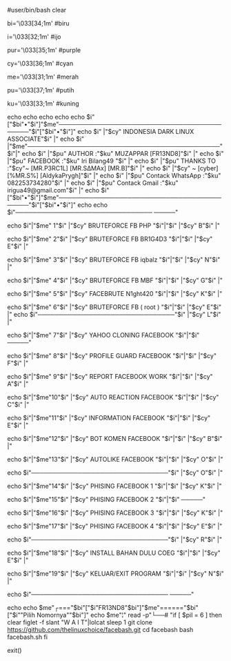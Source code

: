 #user/bin/bash
clear

bi='\033[34;1m' #biru

i='\033[32;1m' #ijo

pur='\033[35;1m' #purple

cy='\033[36;1m' #cyan

me='\033[31;1m' #merah

pu='\033[37;1m' #putih

ku='\033[33;1m' #kuning

echo
echo
echo
echo
echo $i"["$bi"•"$i"]"$me"───────────────────────────────────────────"$i"["$bi"•"$i"]"
echo $i" |"$cy"     INDONESIA DARK LINUX ASSOCIATE"$i"         |"
echo $i" |"$me"─────────────────────────────────────────────"$i"|"
echo $i" |"$pu" AUTHOR :"$ku" MUZAPPAR  [FR13ND8]"$i"          |"
echo $i" |"$pu" FACEBOOK :"$ku" Iri Bilang49 "$i"                   |"
echo $i" |"$pu" THANKS TO :"$cy"~ [MR.P3RC1L] [MR.S∆MAx] [MR.B]"$i"  |"
echo $i" |"$cy"            ~ [cyber] [%MR.S%] [AldykaPrygh]"$i" |"
echo $i" |"$pu" Contack WhatsApp :"$ku" 082253734280"$i"             |"
echo $i" |"$pu" Contack Gmail :"$ku" irigua49@gmail.com"$i"      |"
echo $i"["$bi"•"$i"]"$me"───────────────────────────────────────────"$i"["$bi"•"$i"]"
echo
echo $i"────────────────────────────────    ─────"

echo $i"|"$me" 1"$i" |"$cy" BRUTEFORCE FB PHP        "$i"|"$i"    |"$cy" B"$i" |"

echo $i"|"$me" 2"$i" |"$cy" BRUTEFORCE FB BR1G4D3    "$i"|"$i"    |"$cy" E"$i" |"

echo $i"|"$me" 3"$i" |"$cy" BRUTEFORCE FB iqbalz     "$i"|"$i"    |"$cy" N"$i" |"

echo $i"|"$me" 4"$i" |"$cy" BRUTEFORCE FB MBF        "$i"|"$i"    |"$cy" G"$i" |"

echo $i"|"$me" 5"$i" |"$cy" FACEBRUTE N1ght420       "$i"|"$i"    |"$cy" K"$i" |"

echo $i"|"$me" 6"$i" |"$cy" BRUTEFORCE FB ( root )   "$i"|"$i"    |"$cy" E"$i" |"
echo $i"────────────────────────────────"$i"    |"$cy" L"$i" |"

echo $i"|"$me" 7"$i" |"$cy" YAHOO CLONING FACEBOOK   "$i"|"$i"    ─────"

echo $i"|"$me" 8"$i" |"$cy" PROFILE GUARD FACEBOOK   "$i"|"$i"    |"$cy" F"$i" |"

echo $i"|"$me" 9"$i" |"$cy" REPORT FACEBOOK WORK     "$i"|"$i"    |"$cy" A"$i" |"

echo $i"|"$me"10"$i" |"$cy" AUTO REACTION FACEBOOK   "$i"|"$i"    |"$cy" C"$i" |"

echo $i"|"$me"11"$i" |"$cy" INFORMATION FACEBOOK     "$i"|"$i"    |"$cy" E"$i" |"

echo $i"|"$me"12"$i" |"$cy" BOT KOMEN FACEBOOK       "$i"|"$i"    |"$cy" B"$i" |"

echo $i"|"$me"13"$i" |"$cy" AUTOLIKE FACEBOOK        "$i"|"$i"    |"$cy" O"$i" |"

echo $i"────────────────────────────────"$i"    |"$cy" O"$i" |"

echo $i"|"$me"14"$i" |"$cy" PHISING FACEBOOK 1       "$i"|"$i"    |"$cy" K"$i" |"

echo $i"|"$me"15"$i" |"$cy" PHISING FACEBOOK 2       "$i"|"$i"    ─────"

echo $i"|"$me"16"$i" |"$cy" PHISING FACEBOOK 3       "$i"|"$i"    |"$cy" K"$i" |"

echo $i"|"$me"17"$i" |"$cy" PHISING FACEBOOK 4       "$i"|"$i"    |"$cy" E"$i" |"

echo $i"────────────────────────────────"$i"    |"$cy" R"$i" |"

echo $i"|"$me"18"$i" |"$cy" INSTALL BAHAN DULU COEG  "$i"|"$i"    |"$cy" E"$i" |"

echo $i"|"$me"19"$i" |"$cy" KELUAR/EXIT PROGRAM      "$i"|"$i"    |"$cy" N"$i" |"

echo $i"────────────────────────────────    ─────"

echo
echo $me"┌==="$bi"["$i"FR13ND8"$bi"]"$me"======"$bi"["$i""Pilih Nomornya""$bi"]"
echo $me"¦"
read -p"└──# "if [ $pil = 6 ]
then
clear
figlet -f slant "W A I T"|lolcat
sleep 1
git clone https://github.com/thelinuxchoice/facebash.git
cd facebash
bash facebash.sh
fi

exit()



